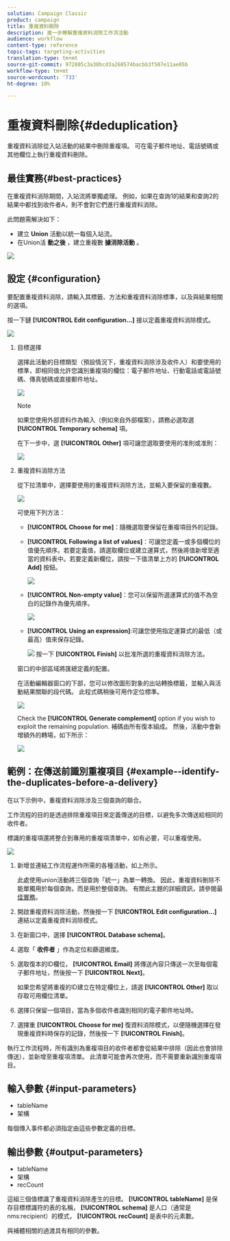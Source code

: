 ```yaml
---
solution: Campaign Classic
product: campaign
title: 重複資料刪除
description: 進一步瞭解重複資料消除工作流活動
audience: workflow
content-type: reference
topic-tags: targeting-activities
translation-type: tm+mt
source-git-commit: 972885c3a38bcd3a260574bacbb3f507e11ae05b
workflow-type: tm+mt
source-wordcount: '733'
ht-degree: 10%

---
```



# 重複資料刪除{#deduplication}

重複資料消除從入站活動的結果中刪除重複項。 可在電子郵件地址、電話號碼或其他欄位上執行重複資料刪除。

## 最佳實務{#best-practices}

在重複資料消除期間，入站流將單獨處理。 例如，如果在查詢1的結果和查詢2的結果中都找到收件者A，則不會對它們進行重複資料消除。

此問題需解決如下：

* 建立 **Union** 活動以統一每個入站流。
* 在Union活 **動之後** ，建立重複數 **據消除活動** 。

![](assets/dedup_bonnepratique.png)

## 設定 {#configuration}

要配置重複資料消除，請輸入其標籤、方法和重複資料消除標準，以及與結果相關的選項。

按一下鏈 **[!UICONTROL Edit configuration...]** 接以定義重複資料消除模式。

![](assets/s_user_segmentation_dedup_param.png)

1. 目標選擇

   選擇此活動的目標類型（預設情況下，重複資料消除涉及收件人）和要使用的標準，即相同值允許您識別重複項的欄位：電子郵件地址、行動電話或電話號碼、傳真號碼或直接郵件地址。

   ![](assets/s_user_segmentation_dedup_param2.png)

   >[!NOTE]
   >
   >如果您使用外部資料作為輸入（例如來自外部檔案），請務必選取選 **[!UICONTROL Temporary schema]** 項。
   >
   >在下一步中，選 **[!UICONTROL Other]** 項可讓您選取要使用的准則或准則：

   ![](assets/s_user_segmentation_dedup_param3.png)

1. 重複資料消除方法

   從下拉清單中，選擇要使用的重複資料消除方法，並輸入要保留的重複數。

   ![](assets/s_user_segmentation_dedup_param4.png)

   可使用下列方法：

   * **[!UICONTROL Choose for me]**：隨機選取要保留在重複項目外的記錄。
   * **[!UICONTROL Following a list of values]**：可讓您定義一或多個欄位的值優先順序。若要定義值，請選取欄位或建立運算式，然後將值新增至適當的資料表中。若要定義新欄位，請按一下值清單上方的 **[!UICONTROL Add]** 按鈕。

      ![](assets/s_user_segmentation_dedup_param5.png)

   * **[!UICONTROL Non-empty value]**：您可以保留所選運算式的值不為空白的記錄作為優先順序。

      ![](assets/s_user_segmentation_dedup_param6.png)

   * **[!UICONTROL Using an expression]**:可讓您使用指定運算式的最低（或最高）值來保存記錄。

      ![](assets/s_user_segmentation_dedup_param7.png)
   按一下 **[!UICONTROL Finish]** 以批准所選的重複資料消除方法。

   窗口的中部區域將匯總定義的配置。

   在活動編輯器窗口的下部，您可以修改圖形對象的出站轉換標籤，並輸入與活動結果關聯的段代碼。 此程式碼稍後可用作定位標準。

   ![](assets/s_user_segmentation_dedup_param8.png)

   Check the **[!UICONTROL Generate complement]** option if you wish to exploit the remaining population. 補碼由所有復本組成。 然後，活動中會新增額外的轉場，如下所示：

   ![](assets/s_user_segmentation_dedup_param9.png)

## 範例：在傳送前識別重複項目 {#example--identify-the-duplicates-before-a-delivery}

在以下示例中，重複資料消除涉及三個查詢的聯合。

工作流程的目的是透過排除重複項目來定義傳送的目標，以避免多次傳送給相同的收件者。

標識的重複項還將整合到專用的重複項清單中，如有必要，可以重複使用。

![](assets/deduplication_example.png)

1. 新增並連結工作流程運作所需的各種活動，如上所示。

   此處使用union活動將三個查詢「統一」為單一轉換。 因此，重複資料刪除不能單獨用於每個查詢，而是用於整個查詢。 有關此主題的詳細資訊，請參閱最 [佳實務](#best-practices)。

1. 開啟重複資料消除活動，然後按一下 **[!UICONTROL Edit configuration...]** 連結以定義重複資料消除模式。
1. 在新窗口中，選擇 **[!UICONTROL Database schema]**。
1. 選取「 **收件者** 」作為定位和篩選維度。
1. 選取復本的ID欄位， **[!UICONTROL Email]** 將傳送內容只傳送一次至每個電子郵件地址，然後按一下 **[!UICONTROL Next]**。

   如果您希望將重複的ID建立在特定欄位上，請選 **[!UICONTROL Other]** 取以存取可用欄位清單。

1. 選擇只保留一個項目，當為多個收件者識別相同的電子郵件地址時。
1. 選擇重 **[!UICONTROL Choose for me]** 復資料消除模式，以便隨機選擇在發現重複資料時保存的記錄，然後按一下 **[!UICONTROL Finish]**。

執行工作流程時，所有識別為重複項目的收件者都會從結果中排除（因此也會排除傳送），並新增至重複項清單。 此清單可能會再次使用，而不需要重新識別重複項目。

## 輸入參數 {#input-parameters}

* tableName
* 架構

每個傳入事件都必須指定由這些參數定義的目標。

## 輸出參數 {#output-parameters}

* tableName
* 架構
* recCount

這組三個值標識了重複資料消除產生的目標。 **[!UICONTROL tableName]** 是保存目標標識符的表的名稱， **[!UICONTROL schema]** 是人口（通常是nms:recipient）的模式， **[!UICONTROL recCount]** 是表中的元素數。

與補體相關的過渡具有相同的參數。
